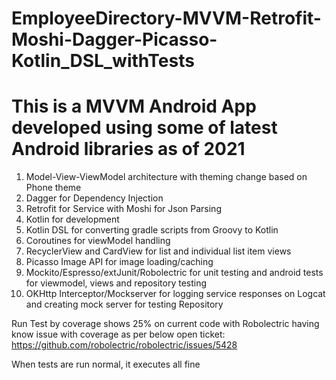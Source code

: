# EmployeeDirectory-MVVM-Retrofit-Moshi-Dagger-Picasso-Kotlin_DSL_withTests

# This is a MVVM Android App developed using some of latest Android libraries as of 2021

1. Model-View-ViewModel architecture with theming change based on Phone theme
2. Dagger for Dependency Injection
3. Retrofit for Service with Moshi for Json Parsing
4. Kotlin for development
5. Kotlin DSL for converting gradle scripts from Groovy to Kotlin
6. Coroutines for viewModel handling
7. RecyclerView and CardView for list and individual list item views
8. Picasso Image API for image loading/caching
9. Mockito/Espresso/extJunit/Robolectric for unit testing and android tests for viewmodel, views and repository testing
10. OKHttp Interceptor/Mockserver for logging service responses on Logcat and creating mock server for testing Repository

Run Test by coverage shows 25% on current code with Robolectric having know issue with coverage as per below open ticket:
https://github.com/robolectric/robolectric/issues/5428

When tests are run normal, it executes all fine
